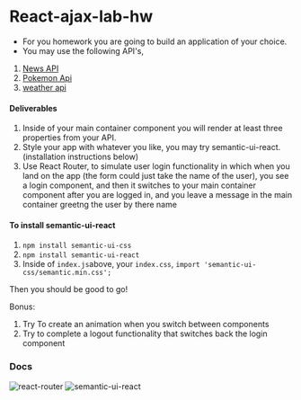 # React-ajax-lab-hw

- For you homework you are going to build an application of your choice. 
- You may use the following API's,
1. [News API](https://newsapi.org/docs/get-started)
2. [Pokemon Api](https://pokeapi.co/)
3. [weather api](https://openweathermap.org/api)

#### Deliverables
1.  Inside of your main container component you will render at least three properties from your API.
2.  Style your app with whatever you like, you may try semantic-ui-react. (installation instructions below)
3.  Use React Router, to simulate user login functionality in which when you land on the app (the form could just take the name of the user), you see a login component, and then it switches to your main container component after you are logged in, and you leave a message in the main container greetng the user by there name 

#### To install semantic-ui-react
1.  `npm install semantic-ui-css`
2.  `npm install semantic-ui-react`
3.  Inside of `index.js`above, your `index.css`, `import 'semantic-ui-css/semantic.min.css';`

Then you should be good to go!

Bonus: 
 1. Try To create an animation when you switch between components
 2.  Try to complete a logout functionality that switches back the login component


 ### Docs

 ![react-router](https://reacttraining.com/react-router/web/guides/quick-start)
 ![semantic-ui-react](https://react.semantic-ui.com/)
